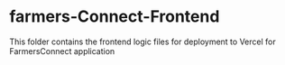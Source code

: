 # farmers-Connect-Frontend
This folder contains the frontend logic files for deployment to Vercel for FarmersConnect application
